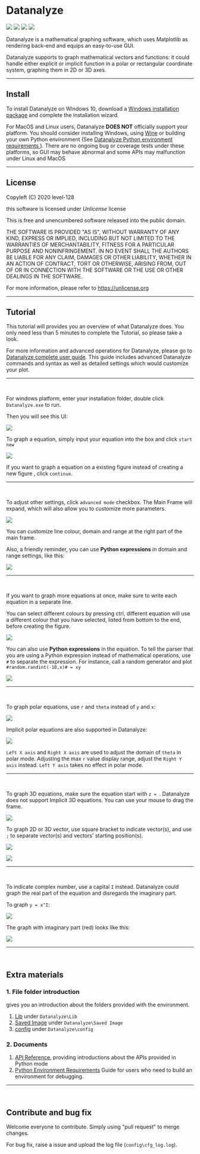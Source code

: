 # Datanalyze

![](https://img.shields.io/badge/branch-master-brightgreen.svg?style=flat-square)
![](https://img.shields.io/badge/version-20.07.09-blue.svg?style=flat-square)
![](https://img.shields.io/badge/readme_version-r20.07.10-yellow.svg?style=flat-square)
![](https://img.shields.io/badge/last_update-7/9/2020-violet.svg?style=flat-square)

Datanalyze is a mathematical graphing software, which uses Matplotlib as rendering 
back-end and equips an easy-to-use GUI.

Datanalyze supports to graph mathematical vectors and functions: it could handle either
explicit or implicit function in a polar or rectangular coordinate system, graphing 
them in 2D or 3D axes.

------------------------------------------------------------------------------------

## Install

To install Datanalyze on Windows 10, download a 
[Windows installation package](https://github.com/EPIC-WANG/Datanalyze/releases/download/20.07.09/mysetup.exe) 
and complete the installation wizard. 

For MacOS and Linux users, Datanalyze **DOES NOT** officially support your platform. 
You should consider installing Windows, using [Wine](https://www.winehq.org/) or 
building your own Python environment (See [Datanalyze Python environment requirements
](https://github.com/EPIC-WANG/Datanalyze/blob/master/documents/Python%20Environment%20Requirements.md)).
There are no ongoing bug or coverage tests under these platforms, so GUI may
behave abnormal and some APIs may malfunction under Linux and MacOS

------------------------------------------------------------------------------------

## License

Copyleft (C) 2020 level-128

this software is licensed under _Unlicense_ license

This is free and unencumbered software released into the public domain.

THE SOFTWARE IS PROVIDED "AS IS", WITHOUT WARRANTY OF ANY KIND,
EXPRESS OR IMPLIED, INCLUDING BUT NOT LIMITED TO THE WARRANTIES OF
MERCHANTABILITY, FITNESS FOR A PARTICULAR PURPOSE AND NONINFRINGEMENT.
IN NO EVENT SHALL THE AUTHORS BE LIABLE FOR ANY CLAIM, DAMAGES OR
OTHER LIABILITY, WHETHER IN AN ACTION OF CONTRACT, TORT OR OTHERWISE,
ARISING FROM, OUT OF OR IN CONNECTION WITH THE SOFTWARE OR THE USE OR
OTHER DEALINGS IN THE SOFTWARE.

For more information, please refer to <https://unlicense.org>

------------------------------------------------------------------------------------

## Tutorial 

This tutorial will provides you an overview of what Datanalyze does. You only need
less than 5 minutes to complete the Tutorial, so please take a look.

For more information and advanced operations for Datanalyze, please go to 
[Datanalyze complete user guide](https://github.com/EPIC-WANG/Datanalyze/blob/master/documents/Datanalyze%20User%20Guide.md). 
This guide includes advanced Datanalyze commands and syntax as well as detailed 
settings which would customize your plot. 

---

&nbsp;

For windows platform, enter your installation folder, double click `Datanalyze.exe`
to run.

Then you will see this UI: 

![](https://github.com/EPIC-WANG/Datanalyze/raw/master/content/basic%20frame.png)

To graph a equation, simply input your equation into the box and click `start new`

![](https://github.com/EPIC-WANG/Datanalyze/raw/master/content/basic%20plot.png)

If you want to graph a equation on a existing figure instead of creating a new figure
, click `continue`.

---

&nbsp;

To adjust other settings, click `advanced mode` checkbox. The Main Frame will expand, 
which will also allow you to customize more parameters. 

![](https://github.com/EPIC-WANG/Datanalyze/raw/master/content/full%20frame.png)

You can customize line colour, domain and range at the right part of the main frame.

Also, a friendly reminder, you can use __Python expressions__ in domain and range
settings, like this:

![](https://github.com/EPIC-WANG/Datanalyze/raw/master/content/advanced%20plot_expression%20allow.png)

---

&nbsp;

If you want to graph more equations at once, make sure to write each equation in
a separate line. 

You can select different colours by pressing ctrl, different equation will use
a different colour that you have selected, listed from bottom to the end, before
creating the figure.

![](https://github.com/EPIC-WANG/Datanalyze/raw/master/content/advanced%20plot.png) 

You can also use __Python expressions__ in the equation. To tell the parser that
you are using a Python expression instead of mathematical operations, use `#` 
to separate the expression. For instance, call a random generator and plot 
`#random.randint(-10,x)# = xy`

![](https://github.com/EPIC-WANG/Datanalyze/raw/master/content/advanced%20plot%20python%20expression.png) 

---

&nbsp;

To graph polar equations, use `r` and `theta` instead of `y` and `x`:

![](https://github.com/EPIC-WANG/Datanalyze/raw/master/content/basic%20plot%20polar.png)

Implicit polar equations are also supported in Datanalyze:

![](https://github.com/EPIC-WANG/Datanalyze/raw/master/content/advanced%20plot%20polar.png)

`Left X axis` and `Right X axis` are used to adjust the domain of `theta` in polar 
mode. Adjusting the max `r` value display range, adjust the `Right Y axis` instead. 
`Left Y axis` takes no effect in polar mode.

---

&nbsp;

To graph 3D equations, make sure the equation start with `z = `. Datanalyze does
not support Implicit 3D equations. You can use your mouse to drag the frame.

![](https://github.com/EPIC-WANG/Datanalyze/raw/master/content/3d%20plot.png)

To graph 2D or 3D vector, use square bracket to indicate vector(s), and use `;` to 
separate vector(s) and vectors' starting position(s).

![](https://github.com/EPIC-WANG/Datanalyze/raw/master/content/2d%20vector%20plot.png)

![](https://github.com/EPIC-WANG/Datanalyze/raw/master/content/3d%20vector%20plot.png)

---

&nbsp;

To indicate complex number, use a capital `I` instead. Datanalyze could graph
the real part of the equation and disregards the imaginary part.

To graph `y = x^I`:

![](https://github.com/EPIC-WANG/Datanalyze/raw/master/content/complex%20number%20plot%20disregard%20imaginary.png)

The graph with imaginary part (red) looks like this:

![](https://github.com/EPIC-WANG/Datanalyze/raw/master/content/y%3Dx%5Ei%20plot.png)

---

&nbsp;

## Extra materials

### 1. File folder introduction

gives you an introduction about the folders provided with the environment.

1. [Lib](https://github.com/EPIC-WANG/Datanalyze/blob/master/Lib/README.md) 
under `Datanalyze\Lib`
2. [Saved Image](https://github.com/EPIC-WANG/Datanalyze/blob/master/Saved%20Image/README.md)
under `Datanalyze\Saved Image`
3. [config](https://github.com/EPIC-WANG/Datanalyze/blob/master/config/README.md)
under `Datanalyze\config`

### 2. Documents

1. [API Reference](https://github.com/EPIC-WANG/Datanalyze/blob/master/documents/API%20Reference.md), 
providing introductions about the APIs provided in Python mode
2. [Python Environment Requirements](https://github.com/EPIC-WANG/Datanalyze/blob/master/documents/Python%20Environment%20Requirements.md)
Guide for users who need to build an environment for debugging.

---

&nbsp;

## Contribute and bug fix

Welcome everyone to contribute. Simply using "pull request" to merge changes.

For bug fix, raise a issue and upload the log file (`config\cfg_log.log`). 
